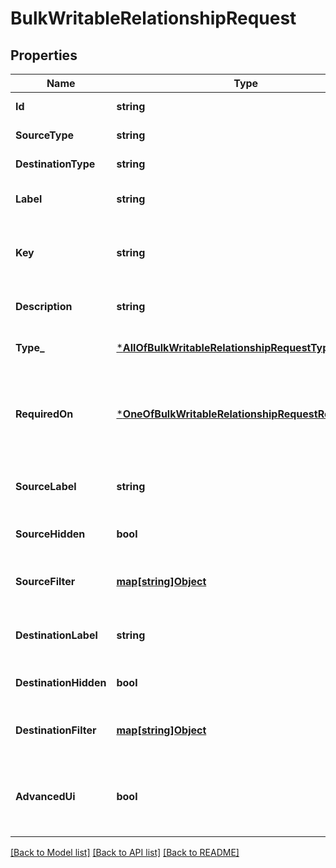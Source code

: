 # BulkWritableRelationshipRequest

## Properties
Name | Type | Description | Notes
------------ | ------------- | ------------- | -------------
**Id** | **string** |  | [default to null]
**SourceType** | **string** |  | [default to null]
**DestinationType** | **string** |  | [default to null]
**Label** | **string** | Label of the relationship as displayed to users | [default to null]
**Key** | **string** | Internal relationship key. Please use underscores rather than dashes in this key. | [optional] [default to null]
**Description** | **string** |  | [optional] [default to null]
**Type_** | [***AllOfBulkWritableRelationshipRequestType_**](AllOfBulkWritableRelationshipRequestType_.md) | Cardinality of this relationship | [optional] [default to null]
**RequiredOn** | [***OneOfBulkWritableRelationshipRequestRequiredOn**](OneOfBulkWritableRelationshipRequestRequiredOn.md) | Objects on the specified side MUST implement this relationship. Not permitted for symmetric relationships. | [optional] [default to null]
**SourceLabel** | **string** | Label for related destination objects, as displayed on the source object. | [optional] [default to null]
**SourceHidden** | **bool** | Hide this relationship on the source object. | [optional] [default to null]
**SourceFilter** | [**map[string]Object**](.md) | Filterset filter matching the applicable source objects of the selected type | [optional] [default to null]
**DestinationLabel** | **string** | Label for related source objects, as displayed on the destination object. | [optional] [default to null]
**DestinationHidden** | **bool** | Hide this relationship on the destination object. | [optional] [default to null]
**DestinationFilter** | [**map[string]Object**](.md) | Filterset filter matching the applicable destination objects of the selected type | [optional] [default to null]
**AdvancedUi** | **bool** | Hide this field from the object&#x27;s primary information tab. It will appear in the \&quot;Advanced\&quot; tab instead. | [optional] [default to null]

[[Back to Model list]](../README.md#documentation-for-models) [[Back to API list]](../README.md#documentation-for-api-endpoints) [[Back to README]](../README.md)

